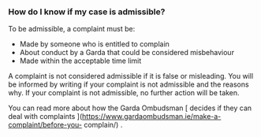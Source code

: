 ###  **How do I know if my case is admissible?**

To be admissible, a complaint must be:

  * Made by someone who is entitled to complain 
  * About conduct by a Garda that could be considered misbehaviour 
  * Made within the acceptable time limit 

A complaint is not considered admissible if it is false or misleading. You
will be informed by writing if your complaint is not admissible and the
reasons why. If your complaint is not admissible, no further action will be
taken.

You can read more about how the Garda Ombudsman [ decides if they can deal
with complaints ](https://www.gardaombudsman.ie/make-a-complaint/before-you-
complain/) .

